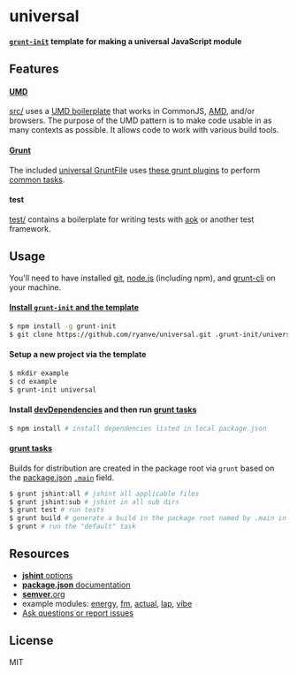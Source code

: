 # universal
#### [`grunt-init`](https://github.com/gruntjs/grunt-init) template for making a universal JavaScript module

## Features
#### [UMD](https://github.com/umdjs/umd)
[src/](root/src) uses a [UMD boilerplate](root/src/index.js) that works in CommonJS, [AMD](https://github.com/amdjs/amdjs-api/wiki/AMD), and/or browsers. The purpose of the UMD pattern is to make code usable in as many contexts as possible. It allows code to work with various build tools.

#### [Grunt](http://gruntjs.com)
The included [universal GruntFile](root/GruntFile.js) uses [these grunt plugins](root/package.json#L15-L20) to perform [common tasks](#grunt-tasks).

<a name="aok"></a>
#### test
[test/](root/test) contains a boilerplate for writing tests with [aok](https://github.com/ryanve/aok) or another test framework.

## Usage

You'll need to have installed [git](http://git-scm.com/downloads), [node.js](http://nodejs.org/download/) (including npm), and [grunt-cli](http://gruntjs.com/getting-started) on your machine.

#### [Install `grunt-init` and the template](http://gruntjs.com/project-scaffolding)

```sh
$ npm install -g grunt-init
$ git clone https://github.com/ryanve/universal.git .grunt-init/universal
```

#### Setup a new project via the template

```sh
$ mkdir example
$ cd example
$ grunt-init universal
```

#### Install [devDependencies](root/package.json#L15-L20) and then run [grunt tasks](#grunt)

```sh
$ npm install # install dependencies listed in local package.json
```

#### [grunt tasks](root/GruntFile.js#L58-L60)

Builds for distribution are created in the package root via `grunt` based on the [package.json](root/package.json#L10) [`.main`](https://www.npmjs.org/doc/json.html#main) field.

```sh
$ grunt jshint:all # jshint all applicable files
$ grunt jshint:sub # jshint in all sub dirs
$ grunt test # run tests
$ grunt build # generate a build in the package root named by .main in package.json
$ grunt # run the "default" task
```

## Resources
- [<b>jshint</b> options](http://www.jshint.com/docs/options)
- [<b>package.json</b> documentation](https://www.npmjs.org/doc/json.html)
- [<b>semver</b>.org](http://semver.org)
- example modules: [energy](https://github.com/ryanve/energy), [fm](https://github.com/ryanve/fm), [actual](https://github.com/ryanve/actual), [lap](https://github.com/ryanve/lap), [vibe](https://github.com/ryanve/vibe)
- [Ask questions or report issues](../../issues)

## License
MIT